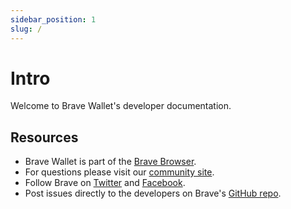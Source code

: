```yaml
---
sidebar_position: 1
slug: /
---
```


# Intro

Welcome to Brave Wallet's developer documentation.


## Resources

- Brave Wallet is part of the [Brave Browser](https://brave.com/download/).
- For questions please visit our [community site](https://community.brave.app/c/support-and-troubleshooting/wallet/131).
- Follow Brave on [Twitter](https://twitter.com/brave) and [Facebook](https://www.facebook.com/BraveSoftware).
- Post issues directly to the developers on Brave's [GitHub repo](https://github.com/brave/brave-browser/issues/new/choose).
